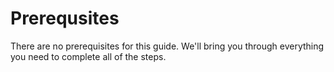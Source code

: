 # Prerequsites
There are no prerequisites for this guide. We'll bring you through everything you need to complete all of the steps.